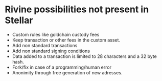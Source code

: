 # Rivine possibilities not present in Stellar

- Custom rules like goldchain custody fees
- Keep transaction or other fees in the custom asset.
- Add non standard transactions
- Add non standard signing conditions
- Data added to a transaction is limited to 28 characters and a 32 byte hash.
- Fork/fix in case of a programming/human error
- Anonimity through free generation of new adresses.